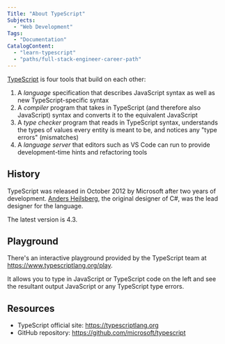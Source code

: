 ```yaml
---
Title: "About TypeScript"
Subjects:
  - "Web Development"
Tags:
  - "Documentation"
CatalogContent:
  - "learn-typescript"
  - "paths/full-stack-engineer-career-path"
---
```


[TypeScript](https://www.typescriptlang.org) is four tools that build on each other:

1. A *language* specification that describes JavaScript syntax as well as new TypeScript-specific syntax
2. A *compiler* program that takes in TypeScript (and therefore also JavaScript) syntax and converts it to the equivalent JavaScript
3. A *type checker* program that reads in TypeScript syntax, understands the types of values every entity is meant to be, and notices any "type errors" (mismatches)
4. A *language server* that editors such as VS Code can run to provide development-time hints and refactoring tools

## History

TypeScript was released in October 2012 by Microsoft after two years of development. [Anders Hejlsberg](https://twitter.com/ahejlsberg), the original designer of C#, was the lead designer for the language.

The latest version is 4.3.

## Playground

There's an interactive playground provided by the TypeScript team at https://www.typescriptlang.org/play. 

It allows you to type in JavaScript or TypeScript code on the left and see the resultant output JavaScript or any TypeScript type errors.

## Resources

- TypeScript official site: https://typescriptlang.org
- GitHub repository: https://github.com/microsoft/typescript
